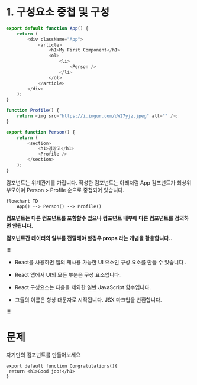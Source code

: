 # 1. 구성요소 중첩 및 구성

```js
export default function App() {
	return (
		<div className="App">
			<article>
				<h1>My First Component</h1>
				<ol>
					<li>
						<Person />
					</li>
				</ol>
			</article>
		</div>
	);
}

function Profile() {
	return <img src="https://i.imgur.com/uW27yjz.jpeg" alt="" />;
}

export function Person() {
	return (
		<section>
			<h1>김망고</h1>
			<Profile />
		</section>
	);
}
```

컴포넌트는 위계관계를 가집니다. 작성한 컴포넌트는 아래처럼 App 컴포넌트가 최상위 부모이며 Person > Profile 순으로 중첩되어 있습니다.

```mermaid
flowchart TD
    App() --> Person() --> Profile()
```

**컴포넌트는 다른 컴포넌트를 포함할수 있으나 컴포넌트 내부에 다른 컴포넌트를 정의하면 안됩니다.**

**컴포넌트간 데이터의 일부를 전달해야 할경우 props 라는 개념을 활용합니다..**

!!!

- React를 사용하면 앱의 재사용 가능한 UI 요소인 구성 요소를 만들 수 있습니다 .

- React 앱에서 UI의 모든 부분은 구성 요소입니다.

- React 구성요소는 다음을 제외한 일반 JavaScript 함수입니다.

- 그들의 이름은 항상 대문자로 시작됩니다. JSX 마크업을 반환합니다.

!!!

# 문제
자기만의 컴포넌트를 만들어보세요

```
export default function Congratulations(){
 return <h1>Good job!</h1>
}

```
